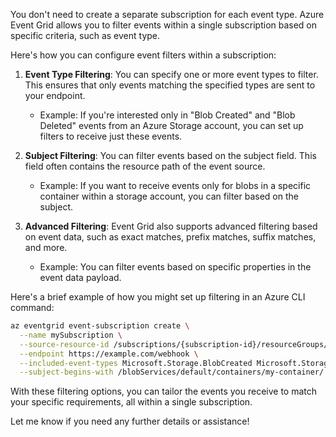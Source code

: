 You don't need to create a separate subscription for each event type. Azure Event Grid allows you to filter events within a single subscription based on specific criteria, such as event type.

Here's how you can configure event filters within a subscription:

1. **Event Type Filtering**: You can specify one or more event types to filter. This ensures that only events matching the specified types are sent to your endpoint.
   - Example: If you're interested only in "Blob Created" and "Blob Deleted" events from an Azure Storage account, you can set up filters to receive just these events.

2. **Subject Filtering**: You can filter events based on the subject field. This field often contains the resource path of the event source.
   - Example: If you want to receive events only for blobs in a specific container within a storage account, you can filter based on the subject.

3. **Advanced Filtering**: Event Grid also supports advanced filtering based on event data, such as exact matches, prefix matches, suffix matches, and more.
   - Example: You can filter events based on specific properties in the event data payload.

Here's a brief example of how you might set up filtering in an Azure CLI command:

```bash
az eventgrid event-subscription create \
  --name mySubscription \
  --source-resource-id /subscriptions/{subscription-id}/resourceGroups/{resource-group}/providers/Microsoft.Storage/storageAccounts/{storage-account} \
  --endpoint https://example.com/webhook \
  --included-event-types Microsoft.Storage.BlobCreated Microsoft.Storage.BlobDeleted \
  --subject-begins-with /blobServices/default/containers/my-container/
```

With these filtering options, you can tailor the events you receive to match your specific requirements, all within a single subscription.

Let me know if you need any further details or assistance!